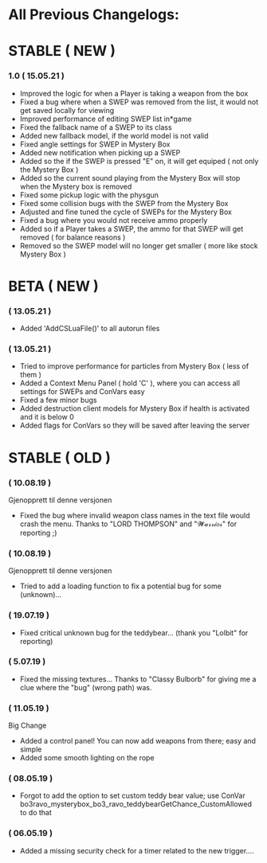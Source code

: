 # All Previous Changelogs:

# STABLE ( NEW )

### 1.0 ( 15.05.21 )
* Improved the logic for when a Player is taking a weapon from the box
* Fixed a bug where when a SWEP was removed from the list, it would not get saved locally for viewing
* Improved performance of editing SWEP list in*game
* Fixed the fallback name of a SWEP to its class
* Added new fallback model, if the world model is not valid
* Fixed angle settings for SWEP in Mystery Box
* Added new notification when picking up a SWEP
* Added so the if the SWEP is pressed "E" on, it will get equiped ( not only the Mystery Box )
* Added so the current sound playing from the Mystery Box will stop when the Mystery box is removed
* Fixed some pickup logic with the physgun
* Fixed some collision bugs with the SWEP from the Mystery Box
* Adjusted and fine tuned the cycle of SWEPs for the Mystery Box
* Fixed a bug where you would not receive ammo properly
* Added so if a Player takes a SWEP, the ammo for that SWEP will get removed ( for balance reasons )
* Removed so the SWEP model will no longer get smaller ( more like stock Mystery Box )

# BETA ( NEW )

### ( 13.05.21 )
* Added 'AddCSLuaFile()' to all autorun files

### ( 13.05.21 )
* Tried to improve performance for particles from Mystery Box ( less of them )
* Added a Context Menu Panel ( hold 'C' ), where you can access all settings for SWEPs and ConVars easy
* Fixed a few minor bugs
* Added destruction client models for Mystery Box if health is activated and it is below 0
* Added flags for ConVars so they will be saved after leaving the server

# STABLE ( OLD )

### ( 10.08.19 )
Gjenopprett til denne versjonen
* Fixed the bug where invalid weapon class names in the text file would crash the menu. Thanks to "LORD THOMPSON" and "𝓦𝒶𝓇𝓇𝒾𝑜𝓇" for reporting ;)

### ( 10.08.19 )
Gjenopprett til denne versjonen
* Tried to add a loading function to fix a potential bug for some (unknown)...

### ( 19.07.19 )
* Fixed critical unknown bug for the teddybear... (thank you "Lolbit" for reporting)

### ( 5.07.19 )
* Fixed the missing textures... Thanks to "Classy Bulborb" for giving me a clue where the "bug" (wrong path) was.

### ( 11.05.19 )
Big Change
* Added a control panel! You can now add weapons from there; easy and simple
* Added some smooth lighting on the rope

### ( 08.05.19 )
* Forgot to add the option to set custom teddy bear value; use ConVar bo3ravo_mysterybox_bo3_ravo_teddybearGetChance_CustomAllowed to do that

### ( 06.05.19 )
* Added a missing security check for a timer related to the new trigger....